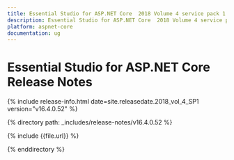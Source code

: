 ```yaml
---
title: Essential Studio for ASP.NET Core  2018 Volume 4 service pack 1  Release Notes  
description: Essential Studio for ASP.NET Core  2018 Volume 4 service pack 1  Release Notes  
platform: aspnet-core
documentation: ug
---
```


# Essential Studio for ASP.NET Core  Release Notes  

{% include release-info.html date=site.releasedate.2018_vol_4_SP1  version="v16.4.0.52" %} 


{% directory path: _includes/release-notes/v16.4.0.52 %}

{% include {{file.url}} %}

{% enddirectory %}